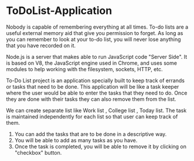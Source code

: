 # ToDoList-Application
Nobody is capable of remembering everything at all times. To-do lists are a useful external memory aid that give you permission to forget. As long as you can remember to look at your to-do list, you will never lose anything that you have recorded on it.

Node.js is a server that makes able to run JavaScript code "Server Side". It is based on V8, the JavaScript engine used in Chrome, and uses some modules to help working with the filesystem, sockets, HTTP, etc.

To-Do List project is an application specially built to keep track of errands or tasks that need to be done. This application will be like a task keeper where the user would be able to enter the tasks that they need to do. Once they are done with their tasks they can also remove them from the list.

We can create separate list like Work list , College list , Today list. The task is maintained independently for each list so that user can keep track of them.

1) You can add the tasks that are to be done in a descriptive way.
2) You will be able to add as many tasks as you have.
3) Once the task is completed, you will be able to remove it by clicking on "checkbox" button.
